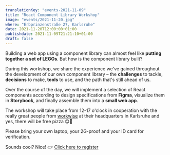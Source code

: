 ```yaml
---
translationKey: "events-2021-11-09"
title: "React Component Library Workshop"
image: "events/2021-11-20.jpg"
where: "Erbprinzenstraße 27, Karlsruhe"
date: 2021-11-20T12:00:00+01:00
publishdate: 2021-11-09T21:21:10+01:00
draft: false
---
```


Building a web app using a component library can almost feel like **putting together a set of LEGOs**. But how is the component library built?

During this workshop, we share the experience we've gained throughout the development of our own component library – the **challenges** to tackle, **decisions** to make, **tools** to use, and the path that's still ahead of us.

Over the course of the day, we will implement a selection of React components according to design specifications from **Figma**, visualize them in **Storybook**, and finally assemble them into a **small web app**.

The workshop will take place from 12-17 o'clock in cooperation with the really great people from [workwise](https://www.workwise.io/) at their headquarters in Karlsruhe and yes, there will be free pizza 😋🍕

Please bring your own laptop, your 2G-proof and your ID card for verification.

Sounds cool? Nice! 👉 [Click here to register](https://forms.gle/TRiHaJKrv8AeTRLX9)
